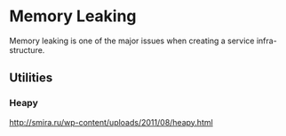 # Memory Leaking

Memory leaking is one of the major issues when creating a service infra-structure.

## Utilities

### Heapy

http://smira.ru/wp-content/uploads/2011/08/heapy.html